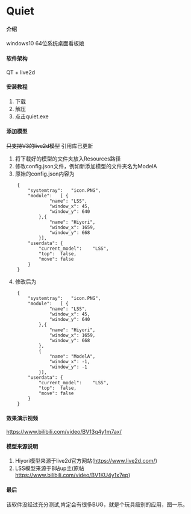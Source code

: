 # Quiet

#### 介绍
windows10 64位系统桌面看板娘

#### 软件架构
QT + live2d


#### 安装教程

1.  下载
2.  解压
3.  点击quiet.exe

#### 添加模型
~~只支持V3的live2d模型~~
引用库已更新
1. 将下载好的模型的文件夹放入Resources路径
2. 修改config.json文件，例如新添加模型的文件夹名为ModelA
3. 原始的config.json内容为
```
	{
		"systemtray":	"icon.PNG",
		"module":	[ {
				"name":	"LSS",
				"window_x":	45,
				"window_y":	640
			},{
				"name":	"Hiyori",
				"window_x":	1659,
				"window_y":	668
			}],
		"userdata":	{
			"current_model":	"LSS",
			"top":	false,
			"move":	false
		}
	}
```	
4. 修改后为
```
	{
		"systemtray":	"icon.PNG",
		"module":	[ {
				"name":	"LSS",
				"window_x":	45,
				"window_y":	640
			},{
				"name":	"Hiyori",
				"window_x":	1659,
				"window_y":	668
			},
			{
				"name":	"ModelA",
				"window_x":	-1,
				"window_y":	-1
			}],
		"userdata":	{
			"current_model":	"LSS",
			"top":	false,
			"move":	false
		}
	}
```


#### 效果演示视频
https://www.bilibili.com/video/BV13q4y1m7ax/

#### 模型来源说明
1. Hiyori模型来源于live2d官方网站(https://www.live2d.com/)
2. LSS模型来源于B站up主(原帖 https://www.bilibili.com/video/BV1KU4y1x7ep)


#### 最后
该软件没经过充分测试,肯定会有很多BUG，就是个玩具级别的应用，图一乐。
